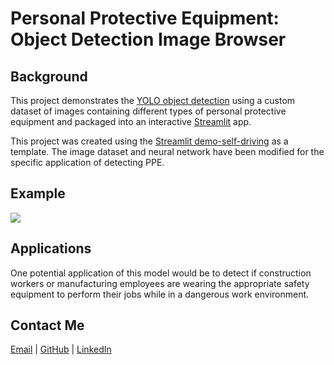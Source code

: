 # Personal Protective Equipment: Object Detection Image Browser

## Background

This project demonstrates the [YOLO object detection](https://pjreddie.com/darknet/yolo) using a custom dataset of images containing different types of personal protective equipment and packaged into an interactive [Streamlit](https://streamlit.io) app.

This project was created using the [Streamlit demo-self-driving](https://github.com/streamlit/demo-self-driving) as a template. The image dataset and neural network have been modified for the specific application of detecting PPE.

## Example
![](https://raw.githubusercontent.com/ejnunn/PPE-Object-Detection/master/results/example-results.gif)

## Applications

One potential application of this model would be to detect if construction workers or manufacturing employees are wearing the appropriate safety equipment to perform their jobs while in a dangerous work environment.

## Contact Me

[Email](mailto:ejnunn1@msn.com) | [GitHub](https://github.com/ejnunn/) | [LinkedIn](https://linkedin.com/eric-j-nunn/)
